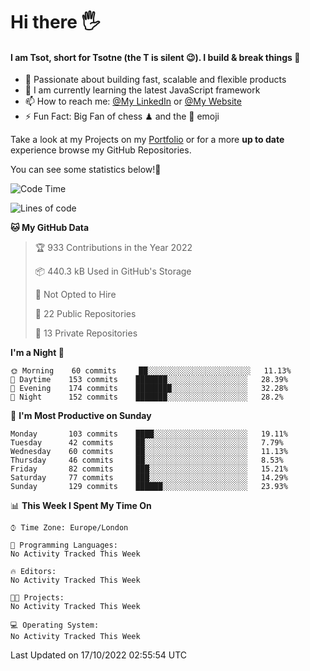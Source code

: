 # Hi there :raised_hand_with_fingers_splayed:
#### I am Tsot, short for Tsotne (the T is silent :wink:). I build & break things :space_invader:
- :telescope: Passionate about building fast, scalable and flexible products
- :seedling: I am currently learning the latest JavaScript framework 
- :mailbox: How to reach me: [@My LinkedIn](https://www.linkedin.com/in/tsotne-gvadzabia/) or [@My Website](https://tsotne.co.uk/contact)
- :zap: Fun Fact: Big Fan of chess ♟ and the 👾 emoji

Take a look at my Projects on my [Portfolio](https://tsotne.co.uk/) or for a more **up to date** experience browse my GitHub Repositories.

You can see some statistics below!:space_invader:
<!--START_SECTION:waka-->
![Code Time](http://img.shields.io/badge/Code%20Time-761%20hrs%202%20mins-blue)

![Lines of code](https://img.shields.io/badge/From%20Hello%20World%20I%27ve%20Written-624%20Thousand%20lines%20of%20code-blue)

**🐱 My GitHub Data** 

> 🏆 933 Contributions in the Year 2022
 > 
> 📦 440.3 kB Used in GitHub's Storage 
 > 
> 🚫 Not Opted to Hire
 > 
> 📜 22 Public Repositories 
 > 
> 🔑 13 Private Repositories  
 > 
**I'm a Night 🦉** 

```text
🌞 Morning    60 commits     ██░░░░░░░░░░░░░░░░░░░░░░░   11.13% 
🌆 Daytime    153 commits    ███████░░░░░░░░░░░░░░░░░░   28.39% 
🌃 Evening    174 commits    ████████░░░░░░░░░░░░░░░░░   32.28% 
🌙 Night      152 commits    ███████░░░░░░░░░░░░░░░░░░   28.2%

```
📅 **I'm Most Productive on Sunday** 

```text
Monday       103 commits    ████░░░░░░░░░░░░░░░░░░░░░   19.11% 
Tuesday      42 commits     ██░░░░░░░░░░░░░░░░░░░░░░░   7.79% 
Wednesday    60 commits     ██░░░░░░░░░░░░░░░░░░░░░░░   11.13% 
Thursday     46 commits     ██░░░░░░░░░░░░░░░░░░░░░░░   8.53% 
Friday       82 commits     ███░░░░░░░░░░░░░░░░░░░░░░   15.21% 
Saturday     77 commits     ███░░░░░░░░░░░░░░░░░░░░░░   14.29% 
Sunday       129 commits    ██████░░░░░░░░░░░░░░░░░░░   23.93%

```


📊 **This Week I Spent My Time On** 

```text
⌚︎ Time Zone: Europe/London

💬 Programming Languages: 
No Activity Tracked This Week

🔥 Editors: 
No Activity Tracked This Week

🐱‍💻 Projects: 
No Activity Tracked This Week

💻 Operating System: 
No Activity Tracked This Week

```


 Last Updated on 17/10/2022 02:55:54 UTC
<!--END_SECTION:waka-->

